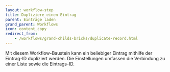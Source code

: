```yaml
---
layout: workflow-step
title: Dupliziere einen Eintrag
parent: Einträge laden
grand_parent: Workflows
icon: content_copy
redirect_from:
    - /workflows/grand-childs-bricks/duplicate-record.html
---
```


Mit diesem Workflow-Baustein kann ein beliebiger Eintrag mithilfe der Eintrag-ID dupliziert werden.
Die Einstellungen umfassen die Verbindung zu einer Liste sowie die Eintrags-ID.
